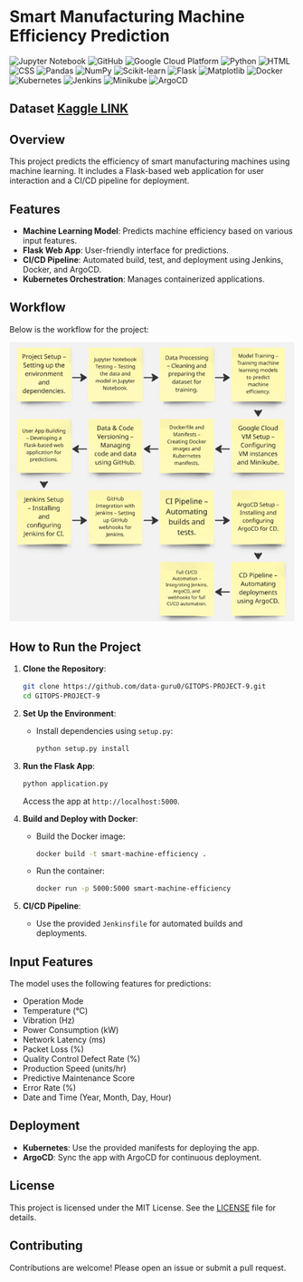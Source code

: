 # Smart Manufacturing Machine Efficiency Prediction

![Jupyter Notebook](https://img.shields.io/badge/Jupyter-Notebook-orange?logo=jupyter)
![GitHub](https://img.shields.io/badge/GitHub-Version_Control-black?logo=github)
![Google Cloud Platform](https://img.shields.io/badge/GCP-Cloud_Platform-blue?logo=google-cloud)
![Python](https://img.shields.io/badge/Python-Programming_Language-blue?logo=python)
![HTML](https://img.shields.io/badge/HTML-Markup_Language-orange?logo=html5)
![CSS](https://img.shields.io/badge/CSS-Styling-blue?logo=css3)
![Pandas](https://img.shields.io/badge/Pandas-Data_Analysis-green?logo=pandas)
![NumPy](https://img.shields.io/badge/NumPy-Scientific_Computing-blue?logo=numpy)
![Scikit-learn](https://img.shields.io/badge/Scikit--learn-Machine_Learning-orange?logo=scikit-learn)
![Flask](https://img.shields.io/badge/Flask-Web_Framework-black?logo=flask)
![Matplotlib](https://img.shields.io/badge/Matplotlib-Data_Visualization-blue)
![Docker](https://img.shields.io/badge/Docker-Containerization-blue?logo=docker)
![Kubernetes](https://img.shields.io/badge/Kubernetes-Orchestration-blue?logo=kubernetes)
![Jenkins](https://img.shields.io/badge/Jenkins-CI-red?logo=jenkins)
![Minikube](https://img.shields.io/badge/Minikube-Kubernetes_Local-orange?logo=kubernetes)
![ArgoCD](https://img.shields.io/badge/ArgoCD-Deployment-blue?logo=argo)

## Dataset [Kaggle LINK](https://www.kaggle.com/datasets/ziya07/smart-manufacturing-iot-cloud-monitoring-dataset)

## Overview
This project predicts the efficiency of smart manufacturing machines using machine learning. It includes a Flask-based web application for user interaction and a CI/CD pipeline for deployment.

## Features
- **Machine Learning Model**: Predicts machine efficiency based on various input features.
- **Flask Web App**: User-friendly interface for predictions.
- **CI/CD Pipeline**: Automated build, test, and deployment using Jenkins, Docker, and ArgoCD.
- **Kubernetes Orchestration**: Manages containerized applications.


## Workflow
Below is the workflow for the project:

![Workflow](static/workflow_diagram.png)

## How to Run the Project
1. **Clone the Repository**:
   ```bash
   git clone https://github.com/data-guru0/GITOPS-PROJECT-9.git
   cd GITOPS-PROJECT-9
   ```

2. **Set Up the Environment**:
   - Install dependencies using `setup.py`:
     ```bash
     python setup.py install
     ```

3. **Run the Flask App**:
   ```bash
   python application.py
   ```
   Access the app at `http://localhost:5000`.

4. **Build and Deploy with Docker**:
   - Build the Docker image:
     ```bash
     docker build -t smart-machine-efficiency .
     ```
   - Run the container:
     ```bash
     docker run -p 5000:5000 smart-machine-efficiency
     ```

5. **CI/CD Pipeline**:
   - Use the provided `Jenkinsfile` for automated builds and deployments.

## Input Features
The model uses the following features for predictions:
- Operation Mode
- Temperature (°C)
- Vibration (Hz)
- Power Consumption (kW)
- Network Latency (ms)
- Packet Loss (%)
- Quality Control Defect Rate (%)
- Production Speed (units/hr)
- Predictive Maintenance Score
- Error Rate (%)
- Date and Time (Year, Month, Day, Hour)

## Deployment
- **Kubernetes**: Use the provided manifests for deploying the app.
- **ArgoCD**: Sync the app with ArgoCD for continuous deployment.

## License
This project is licensed under the MIT License. See the [LICENSE](LICENSE) file for details.

## Contributing
Contributions are welcome! Please open an issue or submit a pull request.
